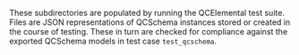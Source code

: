 These subdirectories are populated by running the QCElemental test suite.
Files are JSON representations of QCSchema instances stored or created in the course of testing.
These in turn are checked for compliance against the exported QCSchema models in test case ``test_qcschema``.
